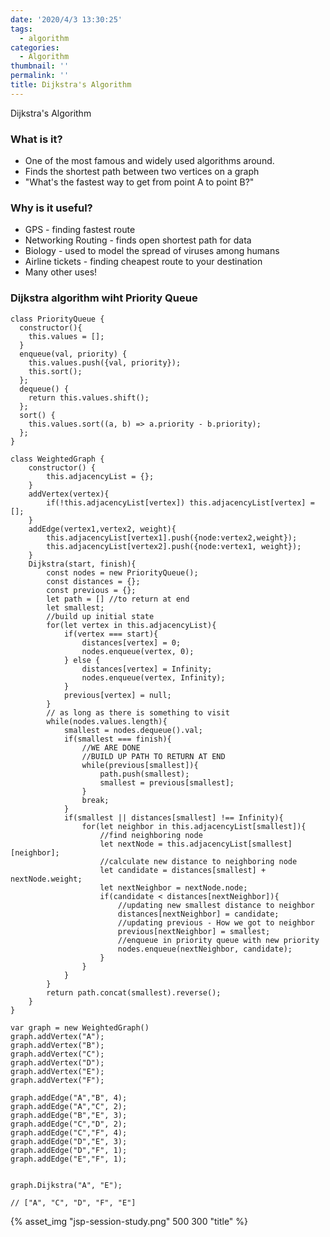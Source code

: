 ```yaml
---
date: '2020/4/3 13:30:25'
tags:
  - algorithm
categories:
  - Algorithm
thumbnail: ''
permalink: ''
title: Dijkstra's Algorithm
---
```


Dijkstra's Algorithm

<!-- more -->

### What is it?

  * One of the most famous and widely used algorithms around.
  * Finds the shortest path between two vertices on a graph
  * "What's the fastest way to get from point A to point B?"

### Why is it useful?

  * GPS - finding fastest route
  * Networking Routing - finds open shortest path for data
  * Biology - used to model the spread of viruses among humans
  * Airline tickets - finding cheapest route to your destination
  * Many other uses!

### Dijkstra algorithm wiht Priority Queue

```
class PriorityQueue {
  constructor(){
    this.values = [];
  }
  enqueue(val, priority) {
    this.values.push({val, priority});
    this.sort();
  };
  dequeue() {
    return this.values.shift();
  };
  sort() {
    this.values.sort((a, b) => a.priority - b.priority);
  };
}

class WeightedGraph {
    constructor() {
        this.adjacencyList = {};
    }
    addVertex(vertex){
        if(!this.adjacencyList[vertex]) this.adjacencyList[vertex] = [];
    }
    addEdge(vertex1,vertex2, weight){
        this.adjacencyList[vertex1].push({node:vertex2,weight});
        this.adjacencyList[vertex2].push({node:vertex1, weight});
    }
    Dijkstra(start, finish){
        const nodes = new PriorityQueue();
        const distances = {};
        const previous = {};
        let path = [] //to return at end
        let smallest;
        //build up initial state
        for(let vertex in this.adjacencyList){
            if(vertex === start){
                distances[vertex] = 0;
                nodes.enqueue(vertex, 0);
            } else {
                distances[vertex] = Infinity;
                nodes.enqueue(vertex, Infinity);
            }
            previous[vertex] = null;
        }
        // as long as there is something to visit
        while(nodes.values.length){
            smallest = nodes.dequeue().val;
            if(smallest === finish){
                //WE ARE DONE
                //BUILD UP PATH TO RETURN AT END
                while(previous[smallest]){
                    path.push(smallest);
                    smallest = previous[smallest];
                }
                break;
            } 
            if(smallest || distances[smallest] !== Infinity){
                for(let neighbor in this.adjacencyList[smallest]){
                    //find neighboring node
                    let nextNode = this.adjacencyList[smallest][neighbor];
                    //calculate new distance to neighboring node
                    let candidate = distances[smallest] + nextNode.weight;
                    let nextNeighbor = nextNode.node;
                    if(candidate < distances[nextNeighbor]){
                        //updating new smallest distance to neighbor
                        distances[nextNeighbor] = candidate;
                        //updating previous - How we got to neighbor
                        previous[nextNeighbor] = smallest;
                        //enqueue in priority queue with new priority
                        nodes.enqueue(nextNeighbor, candidate);
                    }
                }
            }
        }
        return path.concat(smallest).reverse();     
    }
}

var graph = new WeightedGraph()
graph.addVertex("A");
graph.addVertex("B");
graph.addVertex("C");
graph.addVertex("D");
graph.addVertex("E");
graph.addVertex("F");

graph.addEdge("A","B", 4);
graph.addEdge("A","C", 2);
graph.addEdge("B","E", 3);
graph.addEdge("C","D", 2);
graph.addEdge("C","F", 4);
graph.addEdge("D","E", 3);
graph.addEdge("D","F", 1);
graph.addEdge("E","F", 1);


graph.Dijkstra("A", "E");

// ["A", "C", "D", "F", "E"]
```





{% asset_img "jsp-session-study.png" 500 300 "title" %}
